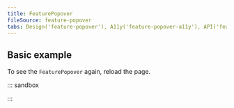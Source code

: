 ```yaml
---
title: FeaturePopover
fileSource: feature-popover
tabs: Design('feature-popover'), A11y('feature-popover-a11y'), API('feature-popover-api'), Example('feature-popover-code'), Changelog('feature-popover-changelog')
---
```


## Basic example

To see the `FeaturePopover` again, reload the page.

::: sandbox

<script lang="tsx">
  export Demo from './examples/basic_example.tsx';
</script>

:::
